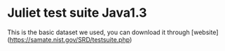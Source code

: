 # Juliet test suite Java1.3
This is the basic dataset we used, you can download it through [website] (https://samate.nist.gov/SRD/testsuite.php)
